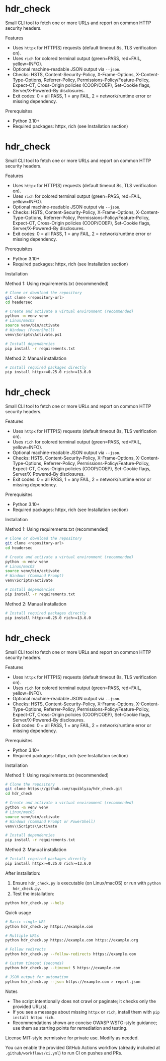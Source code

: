# hdr_check

Small CLI tool to fetch one or more URLs and report on common HTTP security headers.

Features
- Uses `httpx` for HTTP(S) requests (default timeout 8s, TLS verification on).
- Uses `rich` for colored terminal output (green=PASS, red=FAIL, yellow=INFO).
- Optional machine-readable JSON output via `--json`.
- Checks: HSTS, Content-Security-Policy, X-Frame-Options, X-Content-Type-Options, Referrer-Policy, Permissions-Policy/Feature-Policy, Expect-CT, Cross-Origin policies (COOP/COEP), Set-Cookie flags, Server/X-Powered-By disclosures.
- Exit codes: 0 = all PASS, 1 = any FAIL, 2 = network/runtime error or missing dependency.

Prerequisites
- Python 3.10+
- Required packages: httpx, rich (see Installation section)
# hdr_check

Small CLI tool to fetch one or more URLs and report on common HTTP security headers.

Features
- Uses `httpx` for HTTP(S) requests (default timeout 8s, TLS verification on).
- Uses `rich` for colored terminal output (green=PASS, red=FAIL, yellow=INFO).
- Optional machine-readable JSON output via `--json`.
- Checks: HSTS, Content-Security-Policy, X-Frame-Options, X-Content-Type-Options, Referrer-Policy, Permissions-Policy/Feature-Policy, Expect-CT, Cross-Origin policies (COOP/COEP), Set-Cookie flags, Server/X-Powered-By disclosures.
- Exit codes: 0 = all PASS, 1 = any FAIL, 2 = network/runtime error or missing dependency.

Prerequisites
- Python 3.10+
- Required packages: httpx, rich (see Installation section)

Installation

Method 1: Using requirements.txt (recommended)
```bash
# Clone or download the repository
git clone <repository-url>
cd headersec

# Create and activate a virtual environment (recommended)
python -m venv venv
# Linux/macOS
source venv/bin/activate
# Windows (PowerShell)
venv\Scripts\Activate.ps1

# Install dependencies
pip install -r requirements.txt
```

Method 2: Manual installation
```bash
# Install required packages directly
pip install httpx>=0.25.0 rich>=13.6.0
```
# hdr_check

Small CLI tool to fetch one or more URLs and report on common HTTP security headers.

Features
- Uses `httpx` for HTTP(S) requests (default timeout 8s, TLS verification on).
- Uses `rich` for colored terminal output (green=PASS, red=FAIL, yellow=INFO).
- Optional machine-readable JSON output via `--json`.
- Checks: HSTS, Content-Security-Policy, X-Frame-Options, X-Content-Type-Options, Referrer-Policy, Permissions-Policy/Feature-Policy, Expect-CT, Cross-Origin policies (COOP/COEP), Set-Cookie flags, Server/X-Powered-By disclosures.
- Exit codes: 0 = all PASS, 1 = any FAIL, 2 = network/runtime error or missing dependency.

Prerequisites
- Python 3.10+
- Required packages: httpx, rich (see Installation section)

Installation

Method 1: Using requirements.txt (recommended)
```bash
# Clone or download the repository
git clone <repository-url>
cd headersec

# Create and activate a virtual environment (recommended)
python -m venv venv
# Linux/macOS
source venv/bin/activate
# Windows (Command Prompt)
venv\Scripts\activate

# Install dependencies
pip install -r requirements.txt
```

Method 2: Manual installation
```bash
# Install required packages directly
pip install httpx>=0.25.0 rich>=13.6.0
```
# hdr_check

Small CLI tool to fetch one or more URLs and report on common HTTP security headers.

Features
- Uses `httpx` for HTTP(S) requests (default timeout 8s, TLS verification on).
- Uses `rich` for colored terminal output (green=PASS, red=FAIL, yellow=INFO).
- Optional machine-readable JSON output via `--json`.
- Checks: HSTS, Content-Security-Policy, X-Frame-Options, X-Content-Type-Options, Referrer-Policy, Permissions-Policy/Feature-Policy, Expect-CT, Cross-Origin policies (COOP/COEP), Set-Cookie flags, Server/X-Powered-By disclosures.
- Exit codes: 0 = all PASS, 1 = any FAIL, 2 = network/runtime error or missing dependency.

Prerequisites
- Python 3.10+
- Required packages: httpx, rich (see Installation section)

Installation

Method 1: Using requirements.txt (recommended)
```bash
# Clone the repository
git clone https://github.com/squiblyza/hdr_check.git
cd hdr_check

# Create and activate a virtual environment (recommended)
python -m venv venv
# Linux/macOS
source venv/bin/activate
# Windows (Command Prompt or PowerShell)
venv\\Scripts\\activate

# Install dependencies
pip install -r requirements.txt
```

Method 2: Manual installation
```bash
# Install required packages directly
pip install httpx>=0.25.0 rich>=13.6.0
```

After installation:
1. Ensure `hdr_check.py` is executable (on Linux/macOS) or run with `python hdr_check.py`.
2. Test the installation:
```bash
python hdr_check.py --help
```

Quick usage
```bash
# Basic single URL
python hdr_check.py https://example.com

# Multiple URLs
python hdr_check.py https://example.com https://example.org

# Follow redirects
python hdr_check.py --follow-redirects https://example.com

# Custom timeout (seconds)
python hdr_check.py --timeout 5 https://example.com

# JSON output for automation
python hdr_check.py --json https://example.com > report.json
```

Notes
- The script intentionally does not crawl or paginate; it checks only the provided URL(s).
- If you see a message about missing `httpx` or `rich`, install them with `pip install httpx rich`.
- Recommendations shown are concise OWASP WSTG-style guidance; use them as starting points for remediation and testing.

License
MIT-style permissive for private use. Modify as needed.

You can enable the provided GitHub Actions workflow (already included at `.github/workflows/ci.yml`) to run CI on pushes and PRs.
